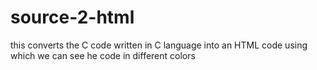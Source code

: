# source-2-html
this converts the C code written in C language into an HTML code using which we can see he code in different colors 
